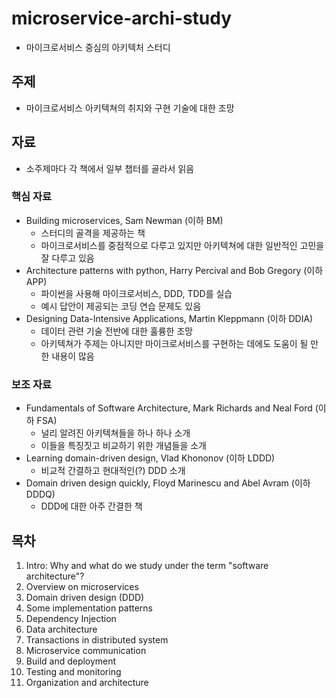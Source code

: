 # microservice-archi-study
- 마이크로서비스 중심의 아키텍처 스터디

## 주제
- 마이크로서비스 아키텍쳐의 취지와 구현 기술에 대한 조망

## 자료
- 소주제마다 각 책에서 일부 챕터를 골라서 읽음

### 핵심 자료
- Building microservices, Sam Newman (이하 BM)
  - 스터디의 골격을 제공하는 책
  - 마이크로서비스를 중점적으로 다루고 있지만 아키텍쳐에 대한 일반적인 고민을 잘 다루고 있음
- Architecture patterns with python, Harry Percival and Bob Gregory (이하 APP)
  - 파이썬을 사용해 마이크로서비스, DDD, TDD를 실습
  - 예시 답안이 제공되는 코딩 연습 문제도 있음
- Designing Data-Intensive Applications, Martin Kleppmann (이하 DDIA)
  - 데이터 관련 기술 전반에 대한 훌륭한 조망
  - 아키텍쳐가 주제는 아니지만 마이크로서비스를 구현하는 데에도 도움이 될 만한 내용이 많음

### 보조 자료
- Fundamentals of Software Architecture, Mark Richards and Neal Ford (이하 FSA)
  - 널리 알려진 아키텍쳐들을 하나 하나 소개
  - 이들을 특징짓고 비교하기 위한 개념들을 소개
- Learning domain-driven design, Vlad Khononov (이하 LDDD)
  - 비교적 간결하고 현대적인(?) DDD 소개
- Domain driven design quickly, Floyd Marinescu and Abel Avram (이하 DDDQ)
  - DDD에 대한 아주 간결한 책

## 목차
1. Intro: Why and what do we study under the term "software architecture"?
2. Overview on microservices
3. Domain driven design (DDD)
4. Some implementation patterns
5. Dependency Injection
6. Data architecture
7. Transactions in distributed system
8. Microservice communication
9. Build and deployment
10. Testing and monitoring
11. Organization and architecture